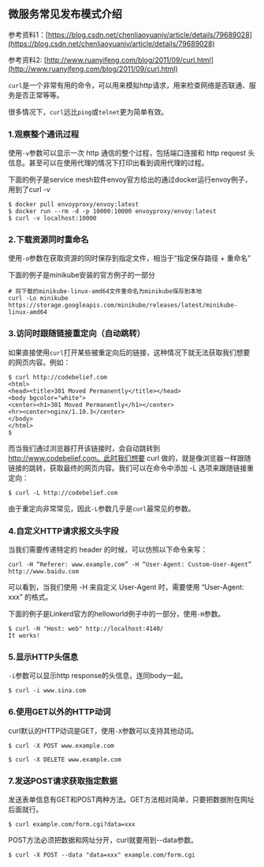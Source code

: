 ## 微服务常见发布模式介绍

参考资料1：[https://blog.csdn.net/chenliaoyuanjv/article/details/79689028](https://blog.csdn.net/chenliaoyuanjv/article/details/79689028) 

参考资料2: [http://www.ruanyifeng.com/blog/2011/09/curl.html](http://www.ruanyifeng.com/blog/2011/09/curl.html)

`curl`是一个非常有用的命令，可以用来模拟http请求，用来检查网络是否联通、服务是否正常等等。

很多情况下，`curl`远比`ping`或`telnet`更为简单有效。

### 1.观察整个通讯过程

使用`-v`参数可以显示一次 http 通信的整个过程，包括端口连接和 http request 头信息。甚至可以在使用代理的情况下打印出看到调用代理的过程。

下面的例子是service mesh软件envoy官方给出的通过docker运行envoy例子，用到了curl -v

```
$ docker pull envoyproxy/envoy:latest
$ docker run --rm -d -p 10000:10000 envoyproxy/envoy:latest
$ curl -v localhost:10000
```

### 2.下载资源同时重命名

使用`-o`参数在获取资源的同时保存到指定文件，相当于“指定保存路径 + 重命名”

下面的例子是minikube安装的官方例子的一部分

```
# 将下载的minikube-linux-amd64文件重命名为minikube保存到本地
curl -Lo minikube https://storage.googleapis.com/minikube/releases/latest/minikube-linux-amd64
```

### 3.访问时跟随链接重定向（自动跳转）

如果直接使用`curl`打开某些被重定向后的链接，这种情况下就无法获取我们想要的网页内容。例如： 

```shell
$ curl http://codebelief.com
<html>
<head><title>301 Moved Permanently</title></head>
<body bgcolor="white">
<center><h1>301 Moved Permanently</h1></center>
<hr><center>nginx/1.10.3</center>
</body>
</html>
$
```

而当我们通过浏览器打开该链接时，会自动跳转到 http://www.codebelief.com。此时我们想要 curl 做的，就是像浏览器一样跟随链接的跳转，获取最终的网页内容。我们可以在命令中添加 -L 选项来跟随链接重定向：

```shell
$ curl -L http://codebelief.com
```

由于重定向非常常见，因此`-L`参数几乎是`curl`最常见的参数。

### 4.自定义HTTP请求报文头字段

当我们需要传递特定的 header 的时候，可以仿照以下命令来写： 

```shell
curl -H “Referer: www.example.com” -H “User-Agent: Custom-User-Agent” http://www.baidu.com
```

可以看到，当我们使用 -H 来自定义 User-Agent 时，需要使用 “User-Agent: xxx” 的格式。

下面的例子是Linkerd官方的helloworld例子中的一部分，使用`-H`参数。

```shell
$ curl -H "Host: web" http://localhost:4140/
It works!
```

### 5.显示HTTP头信息

`-i`参数可以显示http response的头信息，连同body一起。

```shell
$ curl -i www.sina.com
```

### 6.使用GET以外的HTTP动词

curl默认的HTTP动词是GET，使用`-X`参数可以支持其他动词。

```shell
$ curl -X POST www.example.com
```

```shell
$ curl -X DELETE www.example.com
```

### 7.发送POST请求获取指定数据

发送表单信息有GET和POST两种方法。GET方法相对简单，只要把数据附在网址后面就行。

```shell
$ curl example.com/form.cgi?data=xxx
```

POST方法必须把数据和网址分开，curl就要用到--data参数。

```shell
$ curl -X POST --data "data=xxx" example.com/form.cgi
```